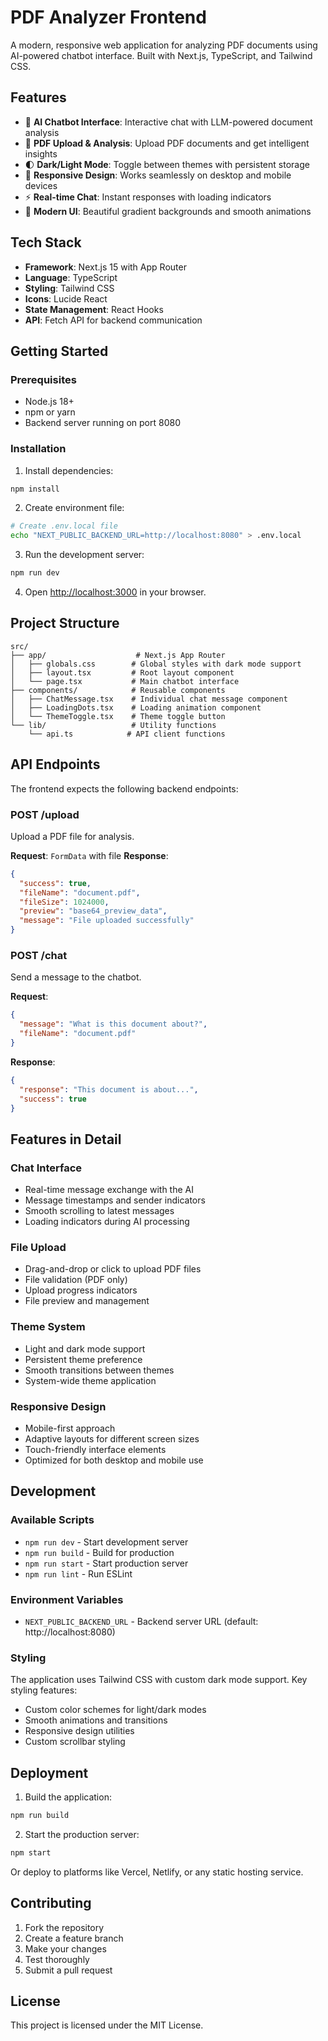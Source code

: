 # PDF Analyzer Frontend

A modern, responsive web application for analyzing PDF documents using AI-powered chatbot interface. Built with Next.js, TypeScript, and Tailwind CSS.

## Features

- 🤖 **AI Chatbot Interface**: Interactive chat with LLM-powered document analysis
- 📄 **PDF Upload & Analysis**: Upload PDF documents and get intelligent insights
- 🌓 **Dark/Light Mode**: Toggle between themes with persistent storage
- 📱 **Responsive Design**: Works seamlessly on desktop and mobile devices
- ⚡ **Real-time Chat**: Instant responses with loading indicators
- 🎨 **Modern UI**: Beautiful gradient backgrounds and smooth animations

## Tech Stack

- **Framework**: Next.js 15 with App Router
- **Language**: TypeScript
- **Styling**: Tailwind CSS
- **Icons**: Lucide React
- **State Management**: React Hooks
- **API**: Fetch API for backend communication

## Getting Started

### Prerequisites

- Node.js 18+ 
- npm or yarn
- Backend server running on port 8080

### Installation

1. Install dependencies:
```bash
npm install
```

2. Create environment file:
```bash
# Create .env.local file
echo "NEXT_PUBLIC_BACKEND_URL=http://localhost:8080" > .env.local
```

3. Run the development server:
```bash
npm run dev
```

4. Open [http://localhost:3000](http://localhost:3000) in your browser.

## Project Structure

```
src/
├── app/                    # Next.js App Router
│   ├── globals.css        # Global styles with dark mode support
│   ├── layout.tsx         # Root layout component
│   └── page.tsx           # Main chatbot interface
├── components/            # Reusable components
│   ├── ChatMessage.tsx    # Individual chat message component
│   ├── LoadingDots.tsx    # Loading animation component
│   └── ThemeToggle.tsx    # Theme toggle button
└── lib/                   # Utility functions
    └── api.ts            # API client functions
```

## API Endpoints

The frontend expects the following backend endpoints:

### POST /upload
Upload a PDF file for analysis.

**Request**: `FormData` with file
**Response**: 
```json
{
  "success": true,
  "fileName": "document.pdf",
  "fileSize": 1024000,
  "preview": "base64_preview_data",
  "message": "File uploaded successfully"
}
```

### POST /chat
Send a message to the chatbot.

**Request**:
```json
{
  "message": "What is this document about?",
  "fileName": "document.pdf"
}
```

**Response**:
```json
{
  "response": "This document is about...",
  "success": true
}
```

## Features in Detail

### Chat Interface
- Real-time message exchange with the AI
- Message timestamps and sender indicators
- Smooth scrolling to latest messages
- Loading indicators during AI processing

### File Upload
- Drag-and-drop or click to upload PDF files
- File validation (PDF only)
- Upload progress indicators
- File preview and management

### Theme System
- Light and dark mode support
- Persistent theme preference
- Smooth transitions between themes
- System-wide theme application

### Responsive Design
- Mobile-first approach
- Adaptive layouts for different screen sizes
- Touch-friendly interface elements
- Optimized for both desktop and mobile use

## Development

### Available Scripts

- `npm run dev` - Start development server
- `npm run build` - Build for production
- `npm run start` - Start production server
- `npm run lint` - Run ESLint

### Environment Variables

- `NEXT_PUBLIC_BACKEND_URL` - Backend server URL (default: http://localhost:8080)

### Styling

The application uses Tailwind CSS with custom dark mode support. Key styling features:

- Custom color schemes for light/dark modes
- Smooth animations and transitions
- Responsive design utilities
- Custom scrollbar styling

## Deployment

1. Build the application:
```bash
npm run build
```

2. Start the production server:
```bash
npm start
```

Or deploy to platforms like Vercel, Netlify, or any static hosting service.

## Contributing

1. Fork the repository
2. Create a feature branch
3. Make your changes
4. Test thoroughly
5. Submit a pull request

## License

This project is licensed under the MIT License.
